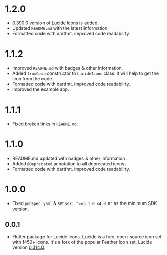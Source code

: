 # 1.2.0

- 0.390.0 version of Lucide Icons is added.
- Updated `README.md` with the latest information.
- Formatted code with dartfmt. improved code readability.

# 1.1.2

- Improved `README.md` with badges & other information.
- Added `fromCode` constructor to `LucideIcons` class. it will help to get the icon from the code.
- Formatted code with dartfmt. improved code readability.
- improved the example app.

# 1.1.1

- Fixed broken links in `README.md`.

# 1.1.0

- README.md updated with badges & other information.
- Added `@Deprecated` annotation to all deprecated icons.
- Formatted code with dartfmt. improved code readability.

# 1.0.0

- Fixed `pubspec.yaml` & set `sdk: ">=3.1.0 <4.0.0"` as the minimum SDK version.

## 0.0.1

- Flutter package for Lucide Icons. Lucide is a free, open-source icon set with 1450+ icons. It's a fork of the popular Feather icon set.
  Lucide version [0.314.0](https://github.com/lucide-icons/lucide/releases/tag/0.314.0).
